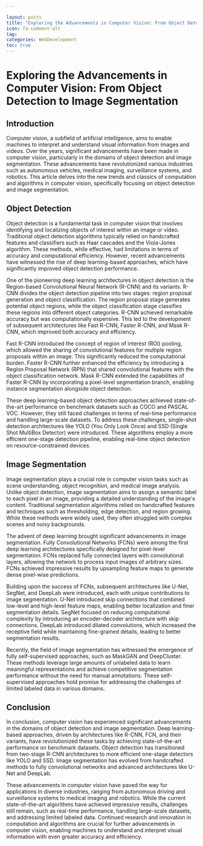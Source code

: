 ```yaml
---

layout: posts
title: "Exploring the Advancements in Computer Vision: From Object Detection to Image Segmentation"
icon: fa-comment-alt
tag:      
categories: WebDevelopment
toc: true
---
```




# Exploring the Advancements in Computer Vision: From Object Detection to Image Segmentation

## Introduction

Computer vision, a subfield of artificial intelligence, aims to enable machines to interpret and understand visual information from images and videos. Over the years, significant advancements have been made in computer vision, particularly in the domains of object detection and image segmentation. These advancements have revolutionized various industries such as autonomous vehicles, medical imaging, surveillance systems, and robotics. This article delves into the new trends and classics of computation and algorithms in computer vision, specifically focusing on object detection and image segmentation.

## Object Detection

Object detection is a fundamental task in computer vision that involves identifying and localizing objects of interest within an image or video. Traditional object detection algorithms typically relied on handcrafted features and classifiers such as Haar cascades and the Viola-Jones algorithm. These methods, while effective, had limitations in terms of accuracy and computational efficiency. However, recent advancements have witnessed the rise of deep learning-based approaches, which have significantly improved object detection performance.

One of the pioneering deep learning architectures in object detection is the Region-based Convolutional Neural Network (R-CNN) and its variants. R-CNN divides the object detection pipeline into two stages: region proposal generation and object classification. The region proposal stage generates potential object regions, while the object classification stage classifies these regions into different object categories. R-CNN achieved remarkable accuracy but was computationally expensive. This led to the development of subsequent architectures like Fast R-CNN, Faster R-CNN, and Mask R-CNN, which improved both accuracy and efficiency.

Fast R-CNN introduced the concept of region of interest (ROI) pooling, which allowed the sharing of convolutional features for multiple region proposals within an image. This significantly reduced the computational burden. Faster R-CNN further enhanced the efficiency by introducing a Region Proposal Network (RPN) that shared convolutional features with the object classification network. Mask R-CNN extended the capabilities of Faster R-CNN by incorporating a pixel-level segmentation branch, enabling instance segmentation alongside object detection.

These deep learning-based object detection approaches achieved state-of-the-art performance on benchmark datasets such as COCO and PASCAL VOC. However, they still faced challenges in terms of real-time performance and handling large-scale datasets. To address these challenges, single-shot detection architectures like YOLO (You Only Look Once) and SSD (Single Shot MultiBox Detector) were introduced. These algorithms employ a more efficient one-stage detection pipeline, enabling real-time object detection on resource-constrained devices.

## Image Segmentation

Image segmentation plays a crucial role in computer vision tasks such as scene understanding, object recognition, and medical image analysis. Unlike object detection, image segmentation aims to assign a semantic label to each pixel in an image, providing a detailed understanding of the image's content. Traditional segmentation algorithms relied on handcrafted features and techniques such as thresholding, edge detection, and region growing. While these methods were widely used, they often struggled with complex scenes and noisy backgrounds.

The advent of deep learning brought significant advancements in image segmentation. Fully Convolutional Networks (FCNs) were among the first deep learning architectures specifically designed for pixel-level segmentation. FCNs replaced fully connected layers with convolutional layers, allowing the network to process input images of arbitrary sizes. FCNs achieved impressive results by upsampling feature maps to generate dense pixel-wise predictions.

Building upon the success of FCNs, subsequent architectures like U-Net, SegNet, and DeepLab were introduced, each with unique contributions to image segmentation. U-Net introduced skip connections that combined low-level and high-level feature maps, enabling better localization and finer segmentation details. SegNet focused on reducing computational complexity by introducing an encoder-decoder architecture with skip connections. DeepLab introduced dilated convolutions, which increased the receptive field while maintaining fine-grained details, leading to better segmentation results.

Recently, the field of image segmentation has witnessed the emergence of fully self-supervised approaches, such as MaskGAN and DeepCluster. These methods leverage large amounts of unlabeled data to learn meaningful representations and achieve competitive segmentation performance without the need for manual annotations. These self-supervised approaches hold promise for addressing the challenges of limited labeled data in various domains.

## Conclusion

In conclusion, computer vision has experienced significant advancements in the domains of object detection and image segmentation. Deep learning-based approaches, driven by architectures like R-CNN, FCN, and their variants, have revolutionized these tasks by achieving state-of-the-art performance on benchmark datasets. Object detection has transitioned from two-stage R-CNN architectures to more efficient one-stage detectors like YOLO and SSD. Image segmentation has evolved from handcrafted methods to fully convolutional networks and advanced architectures like U-Net and DeepLab.

These advancements in computer vision have paved the way for applications in diverse industries, ranging from autonomous driving and surveillance systems to medical imaging and robotics. While the current state-of-the-art algorithms have achieved impressive results, challenges still remain, such as real-time performance, handling large-scale datasets, and addressing limited labeled data. Continued research and innovation in computation and algorithms are crucial for further advancements in computer vision, enabling machines to understand and interpret visual information with even greater accuracy and efficiency.